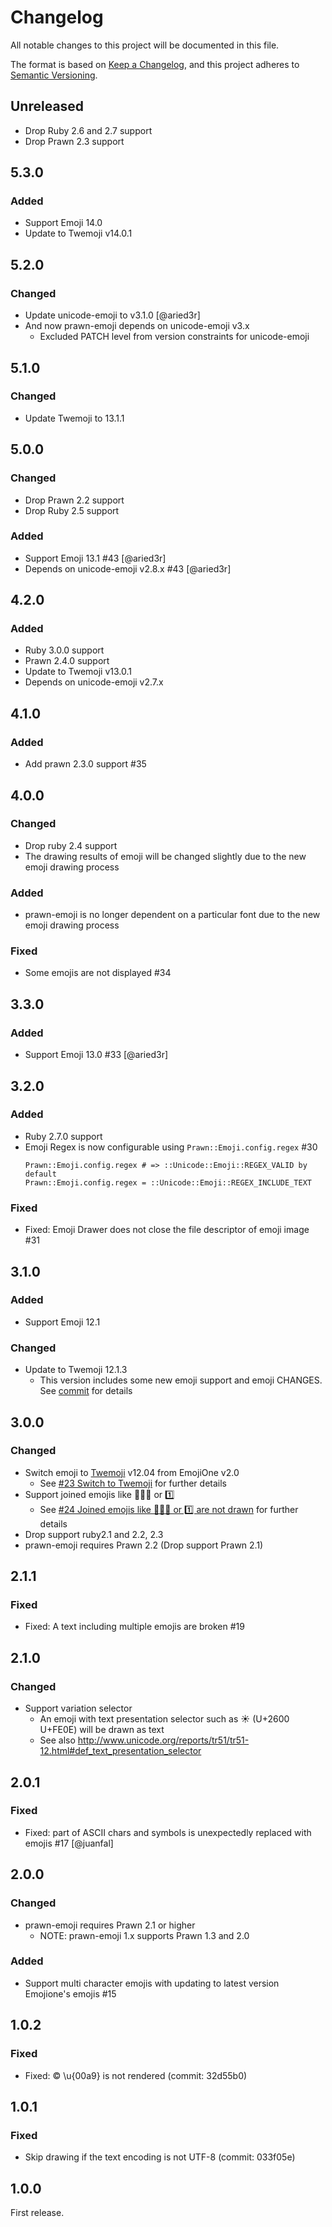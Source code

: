 # Changelog

All notable changes to this project will be documented in this file.

The format is based on [Keep a Changelog](https://keepachangelog.com/en/1.0.0/),
and this project adheres to [Semantic Versioning](https://semver.org/spec/v2.0.0.html).

## Unreleased

* Drop Ruby 2.6 and 2.7 support
* Drop Prawn 2.3 support

## 5.3.0

### Added

* Support Emoji 14.0
* Update to Twemoji v14.0.1

## 5.2.0

### Changed

* Update unicode-emoji to v3.1.0 [@aried3r]
* And now prawn-emoji depends on unicode-emoji v3.x
  * Excluded PATCH level from version constraints for unicode-emoji

## 5.1.0

### Changed

* Update Twemoji to 13.1.1

## 5.0.0

### Changed

* Drop Prawn 2.2 support
* Drop Ruby 2.5 support

### Added

* Support Emoji 13.1 #43 [@aried3r]
* Depends on unicode-emoji v2.8.x #43 [@aried3r]

## 4.2.0

### Added

* Ruby 3.0.0 support
* Prawn 2.4.0 support
* Update to Twemoji v13.0.1
* Depends on unicode-emoji v2.7.x

## 4.1.0

### Added

* Add prawn 2.3.0 support #35

## 4.0.0

### Changed

* Drop ruby 2.4 support
* The drawing results of emoji will be changed slightly due to the new emoji drawing process

### Added

* prawn-emoji is no longer dependent on a particular font due to the new emoji drawing process

### Fixed

* Some emojis are not displayed #34

## 3.3.0

### Added

 * Support Emoji 13.0 #33 [@aried3r]

## 3.2.0

### Added

 * Ruby 2.7.0 support
 * Emoji Regex is now configurable using `Prawn::Emoji.config.regex` #30
   ```
   Prawn::Emoji.config.regex # => ::Unicode::Emoji::REGEX_VALID by default
   Prawn::Emoji.config.regex = ::Unicode::Emoji::REGEX_INCLUDE_TEXT
   ```

### Fixed

 * Fixed: Emoji Drawer does not close the file descriptor of emoji image #31

## 3.1.0

### Added

 * Support Emoji 12.1

### Changed

 * Update to Twemoji 12.1.3
   * This version includes some new emoji support and emoji CHANGES. See [commit](https://github.com/hidakatsuya/prawn-emoji/commit/96cb731d337721bf89be9463d270cc46962380d9) for details

## 3.0.0

### Changed

 * Switch emoji to [Twemoji](https://github.com/twitter/twemoji) v12.04 from EmojiOne v2.0
   * See [#23 Switch to Twemoji](https://github.com/hidakatsuya/prawn-emoji/issues/23) for further details
 * Support joined emojis like 👨‍👨‍👦 or 1️⃣
   * See [#24 Joined emojis like 👨‍👨‍👦 or 1️⃣ are not drawn](https://github.com/hidakatsuya/prawn-emoji/issues/24) for further details
 * Drop support ruby2.1 and 2.2, 2.3
 * prawn-emoji requires Prawn 2.2 (Drop support Prawn 2.1)

## 2.1.1

### Fixed

 * Fixed: A text including multiple emojis are broken #19

## 2.1.0

### Changed

 * Support variation selector
   * An emoji with text presentation selector such as ☀︎ (U+2600 U+FE0E) will be drawn as text
   * See also http://www.unicode.org/reports/tr51/tr51-12.html#def_text_presentation_selector

## 2.0.1

### Fixed

 * Fixed: part of ASCII chars and symbols is unexpectedly replaced with emojis #17 [@juanfal]

## 2.0.0

### Changed

 * prawn-emoji requires Prawn 2.1 or higher
   - NOTE: prawn-emoji 1.x supports Prawn 1.3 and 2.0

### Added

 * Support multi character emojis with updating to latest version Emojione's emojis #15

## 1.0.2

### Fixed

 * Fixed: © \u{00a9} is not rendered (commit: 32d55b0)

## 1.0.1

### Fixed

 * Skip drawing if the text encoding is not UTF-8 (commit: 033f05e)

## 1.0.0

First release.
